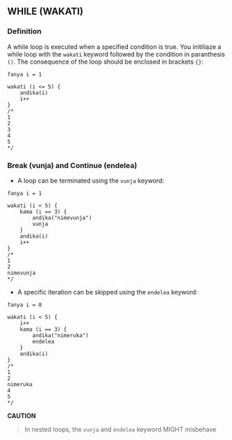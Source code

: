 ## WHILE (WAKATI)

### Definition

A while loop is executed when a specified condition is true. You initiliaze a while loop with the `wakati` keyword followed by the condition in paranthesis  `()`. The consequence of the loop should be enclosed in brackets `{}`:
```
fanya i = 1

wakati (i <= 5) {
	andika(i)
	i++
}
/*
1
2
3
4
5
*/
```

### Break (vunja) and Continue (endelea)

- A loop can be terminated using the `vunja` keyword:
```
fanya i = 1

wakati (i < 5) {
	kama (i == 3) {
		andika("nimevunja")
		vunja
	}
	andika(i)
	i++
}
/*
1
2
nimevunja
*/
```

- A specific iteration can be skipped using the `endelea` keyword:
```
fanya i = 0

wakati (i < 5) {
	i++
	kama (i == 3) {
		andika("nimeruka")
		endelea
	}
	andika(i)
}
/*
1
2
nimeruka
4
5
*/
```

**CAUTION**
> In nested loops, the `vunja` and `endelea` keyword MIGHT misbehave
